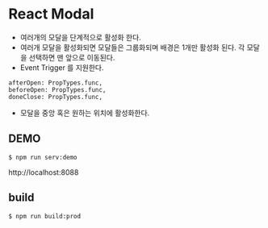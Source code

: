 # React Modal

- 여러개의 모달을 단계적으로 활성화 한다.
- 여러개 모달을 활성화되면 모달들은 그룹화되며 배경은 1개만 활성화 된다. 각 모달을 선택하면 맨 앞으로 이동된다.
- Event Trigger 를 지원한다.

```
afterOpen: PropTypes.func,
beforeOpen: PropTypes.func,
doneClose: PropTypes.func,
```
- 모달을 중앙 혹은 원하는 위치에 활성화한다.

## DEMO

```
$ npm run serv:demo
```

http://localhost:8088

## build

```
$ npm run build:prod
```

